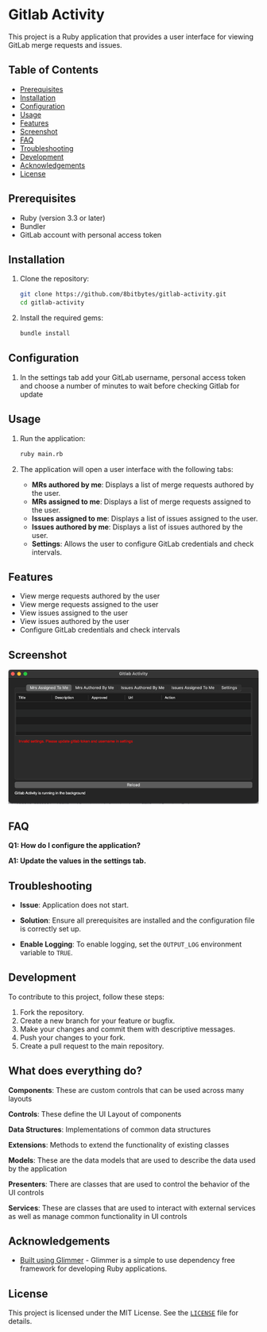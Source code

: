 # Gitlab Activity

This project is a Ruby application that provides a user interface for viewing GitLab merge requests and issues.

## Table of Contents
- [Prerequisites](#prerequisites)
- [Installation](#installation)
- [Configuration](#configuration)
- [Usage](#usage)
- [Features](#features)
- [Screenshot](#screenshot)
- [FAQ](#faq)
- [Troubleshooting](#troubleshooting)
- [Development](#development)
- [Acknowledgements](#acknowledgements)
- [License](#license)

## Prerequisites

- Ruby (version 3.3 or later)
- Bundler
- GitLab account with personal access token

## Installation

1. Clone the repository:
   ```sh
   git clone https://github.com/8bitbytes/gitlab-activity.git
   cd gitlab-activity
   ```

2. Install the required gems:
   ```sh
   bundle install
   ```

## Configuration

1. In the settings tab add your GitLab username, personal access token and choose a number of minutes to wait before checking Gitlab for update

## Usage

1. Run the application:
   ```sh
   ruby main.rb
   ```

2. The application will open a user interface with the following tabs:
   - **MRs authored by me**: Displays a list of merge requests authored by the user.
   - **MRs assigned to me**: Displays a list of merge requests assigned to the user.
   - **Issues assigned to me**: Displays a list of issues assigned to the user.
   - **Issues authored by me**: Displays a list of issues authored by the user.
   - **Settings**: Allows the user to configure GitLab credentials and check intervals.

## Features
- View merge requests authored by the user
- View merge requests assigned to the user
- View issues assigned to the user
- View issues authored by the user
- Configure GitLab credentials and check intervals

## Screenshot
![img.png](img.png)
## FAQ
**Q1: How do I configure the application?**

**A1: Update the values in the settings tab.**

## Troubleshooting
- **Issue**: Application does not start.
  
- **Solution**: Ensure all prerequisites are installed and the configuration file is correctly set up.
- **Enable Logging**: To enable logging, set the `OUTPUT_LOG` environment variable to `TRUE`.

## Development

To contribute to this project, follow these steps:

1. Fork the repository.
2. Create a new branch for your feature or bugfix.
3. Make your changes and commit them with descriptive messages.
4. Push your changes to your fork.
5. Create a pull request to the main repository.

## What does everything do?
**Components**:
   These are custom controls that can be used across many layouts

**Controls**:
   These define the UI Layout of components

**Data Structures**:
Implementations of common data structures

**Extensions**:
Methods to extend the functionality of existing classes

**Models**:
These are the data models that are used to describe the data used by the application

**Presenters**:
There are classes that are used to control the behavior of the UI controls

**Services**:
These are classes that are used to interact with external services as well as manage common functionality in UI controls


## Acknowledgements
- [Built using Glimmer](https://github.com/AndyObtiva/glimmer-dsl-libui) - Glimmer is a simple to use dependency free framework for developing Ruby applications. 

## License

This project is licensed under the MIT License. See the [`LICENSE`](LICENSE.md) file for details.
